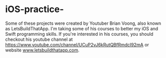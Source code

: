 # iOS-practice-

Some of these projects were created by Youtuber Brian Voong, also known as LetsBuildThatApp. I'm taking some of his courses to better my iOS and Swift programming skills.
If you're interested in his courses, you should checkout his youtube channel at https://www.youtube.com/channel/UCuP2vJ6kRutQBfRmdcI92mA or website www.letsbuildthatapp.com.
